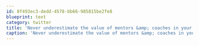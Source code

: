 ```yaml
---
id: 8f493ec3-dedd-4578-bb66-985815be2fe8
blueprint: text
category: twitter
title: 'Never underestimate the value of mentors &amp; coaches in your life.'
caption: 'Never underestimate the value of mentors &amp; coaches in your life.'
---
```


